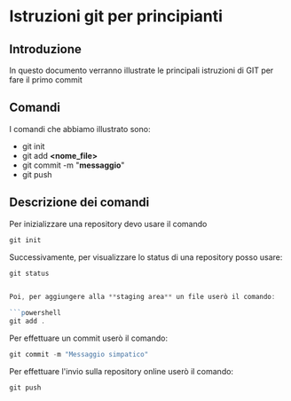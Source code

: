 # Istruzioni git per principianti
## Introduzione
In questo documento verranno illustrate le principali istruzioni di GIT per fare il primo commit

## Comandi
I comandi che abbiamo illustrato sono:

- git init
- git add **<nome_file>**
- git commit -m "**messaggio**"
- git push

## Descrizione dei comandi 

Per inizializzare una repository devo usare il comando 

```powershell
git init
```

Successivamente, per visualizzare lo status di una repository posso usare:

```powershell
git status 


Poi, per aggiungere alla **staging area** un file userò il comando:

```powershell
git add . 
```

Per effettuare un commit userò il comando:

```powershell
git commit -m "Messaggio simpatico"
```

Per effettuare l'invio sulla repository online userò il comando:

```powershell
git push
```